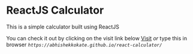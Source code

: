 # ReactJS Calculator

This is a simple calculator built using ReactJS

You can check it out by clicking on the visit link below
[Visit](https://abhishekkokate.github.io/react-calculator/)
*or* 
type this in browser 
*`https://abhishekkokate.github.io/react-calculator/`*

